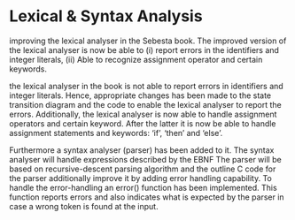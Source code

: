 # Lexical & Syntax Analysis

improving the lexical analyser in the Sebesta book. The improved version of the lexical analyser is now be able to (i) report errors in the identifiers and integer literals, (ii) Able to recognize assignment operator and certain keywords. 

the lexical analyser in the book is not able to report errors in identifiers and integer literals. Hence, appropriate changes has been made to the state transition diagram and the code to enable the lexical analyser to report the errors. Additionally, the lexical analyser is now able to handle assignment operators and certain keyword. After the latter it is now be able to handle assignment statements and keywords: ‘if’, ‘then’ and ‘else’.

Furthermore a syntax analyser (parser) has been added to it. The syntax analyser will handle expressions described by the EBNF The parser will be based on recursive-descent parsing algorithm and the outline C code for the parser additionally improve it by adding error handling capability. 
To handle the error-handling an error() function has been implemented. This function  reports errors and also indicates what is expected by the parser in case a wrong token is found at the input.
